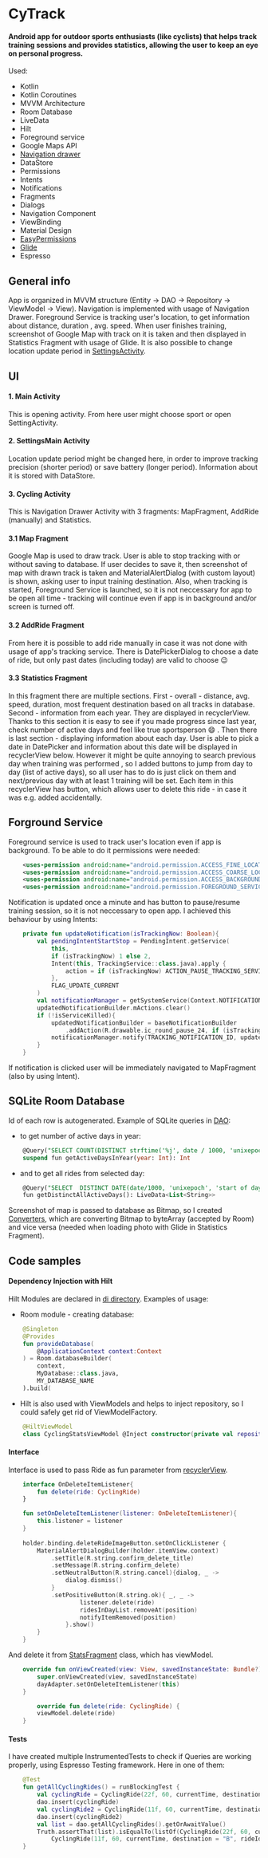 # CyTrack
#### Android app for outdoor sports enthusiasts (like cyclists) that helps track training sessions and provides statistics, allowing the user to keep an eye on personal progress.

Used:
- Kotlin
- Kotlin Coroutines
- MVVM Architecture
- Room Database
- LiveData
- Hilt
- Foreground service
- Google Maps API
- [Navigation drawer](https://material.io/components/navigation-drawer)
- DataStore
- Permissions
- Intents
- Notifications
- Fragments
- Dialogs
- Navigation Component
- ViewBinding
- Material Design
- [EasyPermissions](https://github.com/googlesamples/easypermissions)
- [Glide](https://github.com/bumptech/glide)
- Espresso

## General info

App is organized in MVVM structure (Entity -> DAO -> Repository -> ViewModel -> View). Navigation is implemented with usage of Navigation Drawer. Foreground Service is tracking user's location, to get information about distance, duration , avg. speed. When user finishes training, screenshot of Google Map with track on it is taken and then displayed in Statistics Fragment with usage of Glide. It is also possible to change location update period in [SettingsActivity](https://github.com/riddick-boss/CyTrack/blob/master/app/src/main/java/abandonedstudio/app/cytrack/ui/settingsmain/SettingsMainActivity.kt).

## UI

#### 1. Main Activity

This is opening activity. From here user might choose sport or open SettingActivity.

#### 2. SettingsMain Activity

Location update period might be changed here, in order to improve tracking precision (shorter period) or save battery (longer period). Information about it is stored with DataStore.

#### 3. Cycling Activity

This is Navigation Drawer Activity with 3 fragments: MapFragment, AddRide (manually) and Statistics.

#### 3.1 Map Fragment

Google Map is used to draw track. User is able to stop tracking with or without saving to database. If user decides to save it, then screenshot of map with drawn track is taken and MaterialAlertDialog (with custom layout) is shown, asking user to input training destination. Also, when tracking is started, Foreground Service is launched, so it is not neccessary for app to be open all time - tracking will continue even if app is in background and/or screen is turned off.

#### 3.2 AddRide Fragment

From here it is possible to add ride manually in case it was not done with usage of app's tracking service. There is DatePickerDialog to choose a date of ride, but only past dates (including today) are valid to choose :wink:

#### 3.3 Statistics Fragment

In this fragment there are multiple sections. First - overall - distance, avg. speed, duration, most frequent destination based on all tracks in database. Second - information from each year. They are displayed in recyclerView. Thanks to this section it is easy to see if you made progress since last year, check number of active days and feel like true sportsperson :smile: . Then there is last section - displaying information about each day. User is able to pick a date in DatePicker and information about this date will be displayed in recyclerView below. However it might be quite annoying to search previous day when training was performed , so I added buttons to jump from day to day (list of active days), so all user has to do is just click on them and next/previous day with at least 1 training will be set. Each item in this recyclerView has button, which allows user to delete this ride - in case it was e.g. added accidentally.

## Forground Service

Foreground service is used to track user's location even if app is background. To be able to do it permissions were needed:
``` xml
    <uses-permission android:name="android.permission.ACCESS_FINE_LOCATION" />
    <uses-permission android:name="android.permission.ACCESS_COARSE_LOCATION" />
    <uses-permission android:name="android.permission.ACCESS_BACKGROUND_LOCATION" />
    <uses-permission android:name="android.permission.FOREGROUND_SERVICE"/>
```
Notification is updated once a minute and has button to pause/resume training session, so it is not neccessary to open app. I achieved this behaviour by using Intents:
``` kotlin
    private fun updateNotification(isTrackingNow: Boolean){
        val pendingIntentStartStop = PendingIntent.getService(
            this,
            if (isTrackingNow) 1 else 2,
            Intent(this, TrackingService::class.java).apply {
                action = if (isTrackingNow) ACTION_PAUSE_TRACKING_SERVICE else ACTION_START_OR_RESUME_TRACKING_SERVICE
            },
            FLAG_UPDATE_CURRENT
        )
        val notificationManager = getSystemService(Context.NOTIFICATION_SERVICE) as NotificationManager
        updatedNotificationBuilder.mActions.clear()
        if (!isServiceKilled){
            updatedNotificationBuilder = baseNotificationBuilder
                .addAction(R.drawable.ic_round_pause_24, if (isTrackingNow) "Pause" else "Resume", pendingIntentStartStop)
            notificationManager.notify(TRACKING_NOTIFICATION_ID, updatedNotificationBuilder.build())
        }
    }
```
If notification is clicked user will be immediately navigated to MapFragment (also by using Intent).

## SQLite Room Database

Id of each row is autogenerated. Example of SQLite queries in [DAO](https://github.com/riddick-boss/CyTrack/blob/master/app/src/main/java/abandonedstudio/app/cytrack/model/CyclingRideDao.kt):
- to get number of active days in year:
``` SQL
    @Query("SELECT COUNT(DISTINCT strftime('%j', date / 1000, 'unixepoch')) FROM cycling_rides WHERE CAST(strftime('%Y', date / 1000, 'unixepoch') as integer) = :year")
    suspend fun getActiveDaysInYear(year: Int): Int 
```

- and to get all rides from selected day:
``` SQL
    @Query("SELECT  DISTINCT DATE(date/1000, 'unixepoch', 'start of day') FROM cycling_rides")
    fun getDistinctAllActiveDays(): LiveData<List<String>> 
```
Screenshot of map is passed to database as Bitmap, so I created [Converters](https://github.com/riddick-boss/CyTrack/blob/master/app/src/main/java/abandonedstudio/app/cytrack/model/Converters.kt), which are converting Bitmap to byteArray (accepted by Room) and vice versa (needed when loading photo with Glide in Statistics Fragment).

## Code samples

#### Dependency Injection with Hilt

Hilt Modules are declared in [di directory](https://github.com/riddick-boss/CyTrack/tree/master/app/src/main/java/abandonedstudio/app/cytrack/di).
Examples of usage: 
- Room module - creating database:
```kotlin
    @Singleton
    @Provides
    fun provideDatabase(
        @ApplicationContext context:Context
    ) = Room.databaseBuilder(
        context,
        MyDatabase::class.java,
        MY_DATABASE_NAME
    ).build(
```
- Hilt is also used with ViewModels and helps to inject repository, so I could safely get rid of ViewModelFactory.
```kotlin
    @HiltViewModel
    class CyclingStatsViewModel @Inject constructor(private val repository: CyclingRideRepository): ViewModel(){
```

#### Interface

Interface is used to pass Ride as fun parameter from [recyclerView](https://github.com/riddick-boss/CyTrack/blob/master/app/src/main/java/abandonedstudio/app/cytrack/ui/cyclingstats/StatsDayAdapter.kt). 
```kotlin
    interface OnDeleteItemListener{
        fun delete(ride: CyclingRide)
    }

    fun setOnDeleteItemListener(listener: OnDeleteItemListener){
        this.listener = listener
    }
    
    holder.binding.deleteRideImageButton.setOnClickListener {
        MaterialAlertDialogBuilder(holder.itemView.context)
            .setTitle(R.string.confirm_delete_title)
            .setMessage(R.string.confirm_delete)
            .setNeutralButton(R.string.cancel){dialog, _ ->
                dialog.dismiss()
            }
            .setPositiveButton(R.string.ok){ _, _ ->
                    listener.delete(ride)
                    ridesInDayList.removeAt(position)
                    notifyItemRemoved(position)
                }.show()
        }
    }    
```
And delete it from [StatsFragment](https://github.com/riddick-boss/CyTrack/blob/master/app/src/main/java/abandonedstudio/app/cytrack/ui/cyclingstats/CyclingStatsFragment.kt) class, which has viewModel.
```kotlin
    override fun onViewCreated(view: View, savedInstanceState: Bundle?) {
        super.onViewCreated(view, savedInstanceState)
        dayAdapter.setOnDeleteItemListener(this)
    }

        override fun delete(ride: CyclingRide) {
        viewModel.delete(ride)
    }
```

#### Tests

I have created multiple InstrumentedTests to check if Queries are working properly, using Espresso Testing framework. Here in one of them:
```kotlin
    @Test
    fun getAllCyclingRides() = runBlockingTest {
        val cyclingRide = CyclingRide(22f, 60, currentTime, destination = "A")
        dao.insert(cyclingRide)
        val cyclingRide2 = CyclingRide(11f, 60, currentTime, destination = "B")
        dao.insert(cyclingRide2)
        val list = dao.getAllCyclingRides().getOrAwaitValue()
        Truth.assertThat(list).isEqualTo(listOf(CyclingRide(22f, 60, currentTime, destination = "A", rideId = 1),
            CyclingRide(11f, 60, currentTime, destination = "B", rideId = 2)))
    }
```
